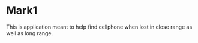 # Mark1
This is application meant to help find cellphone when lost in close range as well as long range.
